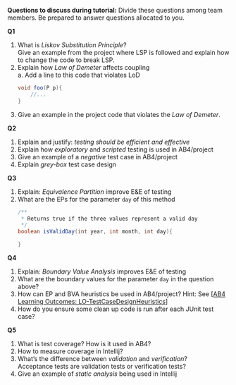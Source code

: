 **Questions to discuss during tutorial:** Divide these questions among team members. Be prepared to answer questions allocated to you.

**Q1**

1. What is _Liskov Substitution Principle_?<br>
   Give an example from the project where LSP is followed and explain how to change the code to break LSP.
1. Explain how _Law of Demeter_ affects coupling<br>
   a. Add a line to this code that violates LoD
   ```java
   void foo(P p){
       //...
   }
   ```
1. Give an example in the project code that violates the _Law of Demeter_.

**Q2**
1. Explain and justify: _testing should be efficient and effective_
1. Explain how _exploratory_ and _scripted_ testing is used in AB4/project
1. Give an example of a _negative_ test case in AB4/project
1. Explain _grey-box_ test case design

**Q3**
1. Explain: _Equivalence Partition_ improve E&E of testing
1. What are the EPs for the parameter `day` of this method
   ```java
   /**
    * Returns true if the three values represent a valid day
    */
   boolean isValidDay(int year, int month, int day){
   
   } 
   ```

**Q4**
1. Explain: _Boundary Value Analysis_ improves E&E of testing
1. What are the boundary values for the parameter `day` in the question above?
1. How can EP and BVA heuristics be used in AB4/project? Hint: See [[AB4 Learning Outcomes: LO-TestCaseDesignHeuristics]({{module_org}}/addressbook-level4/blob/master/docs/LearningOutcomes.adoc#apply-test-case-design-heuristics-code-lo-testcasedesignheuristics-code)]
1. How do you ensure some clean up code is run after each JUnit test case?

**Q5**

1. What is test coverage? How is it used in AB4?
1. How to measure coverage in Intellij?
1. What’s the difference between _validation_ and _verification_?<br>
   Acceptance tests are validation tests or verification tests?
1. Give an example of _static analysis_ being used in Intellij
